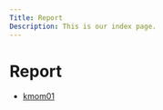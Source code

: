 ```yaml
---
Title: Report
Description: This is our index page.
---
```


Report
==========================

* [kmom01](report/kmom01)
